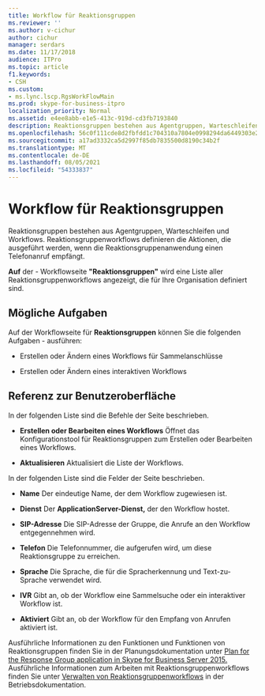```yaml
---
title: Workflow für Reaktionsgruppen
ms.reviewer: ''
ms.author: v-cichur
author: cichur
manager: serdars
ms.date: 11/17/2018
audience: ITPro
ms.topic: article
f1.keywords:
- CSH
ms.custom:
- ms.lync.lscp.RgsWorkFlowMain
ms.prod: skype-for-business-itpro
localization_priority: Normal
ms.assetid: e4ee8abb-e1e5-413c-919d-cd3fb7193840
description: Reaktionsgruppen bestehen aus Agentgruppen, Warteschleifen und Workflows. Reaktionsgruppenworkflows definieren die Aktionen, die ausgeführt werden, wenn die Reaktionsgruppenanwendung einen Telefonanruf empfängt.
ms.openlocfilehash: 56c0f111cde8d2fbfdd1c704310a7804e0998294da6449303e2e5025c4572527
ms.sourcegitcommit: a17ad3332ca5d2997f85db7835500d8190c34b2f
ms.translationtype: MT
ms.contentlocale: de-DE
ms.lasthandoff: 08/05/2021
ms.locfileid: "54333837"
---
```

# <a name="response-groups-workflow"></a>Workflow für Reaktionsgruppen

Reaktionsgruppen bestehen aus Agentgruppen, Warteschleifen und Workflows. Reaktionsgruppenworkflows definieren die Aktionen, die ausgeführt werden, wenn die Reaktionsgruppenanwendung einen Telefonanruf empfängt.

**Auf** der  -  Workflowseite **"Reaktionsgruppen"** wird eine Liste aller Reaktionsgruppenworkflows angezeigt, die für Ihre Organisation definiert sind.

## <a name="tasks-you-can-perform"></a>Mögliche Aufgaben

Auf der Workflowseite für **Reaktionsgruppen** können Sie die folgenden Aufgaben  -   ausführen:

- Erstellen oder Ändern eines Workflows für Sammelanschlüsse

- Erstellen oder Ändern eines interaktiven Workflows

## <a name="ui-reference"></a>Referenz zur Benutzeroberfläche

In der folgenden Liste sind die Befehle der Seite beschrieben.

- **Erstellen oder Bearbeiten eines Workflows** Öffnet das Konfigurationstool für Reaktionsgruppen zum Erstellen oder Bearbeiten eines Workflows.

- **Aktualisieren** Aktualisiert die Liste der Workflows.

In der folgenden Liste sind die Felder der Seite beschrieben.

- **Name** Der eindeutige Name, der dem Workflow zugewiesen ist.

- **Dienst** Der **ApplicationServer-Dienst,** der den Workflow hostet.

- **SIP-Adresse** Die SIP-Adresse der Gruppe, die Anrufe an den Workflow entgegennehmen wird.

- **Telefon** Die Telefonnummer, die aufgerufen wird, um diese Reaktionsgruppe zu erreichen.

- **Sprache** Die Sprache, die für die Spracherkennung und Text-zu-Sprache verwendet wird.

- **IVR** Gibt an, ob der Workflow eine Sammelsuche oder ein interaktiver Workflow ist.

- **Aktiviert** Gibt an, ob der Workflow für den Empfang von Anrufen aktiviert ist.

Ausführliche Informationen zu den Funktionen und Funktionen von Reaktionsgruppen finden Sie in der Planungsdokumentation unter [Plan for the Response Group application in Skype for Business Server 2015.](../../plan-your-deployment/enterprise-voice-solution/response-group.md) Ausführliche Informationen zum Arbeiten mit Reaktionsgruppenworkflows finden Sie unter [Verwalten von Reaktionsgruppenworkflows](/previous-versions/office/lync-server-2013/lync-server-2013-managing-response-group-workflows) in der Betriebsdokumentation.